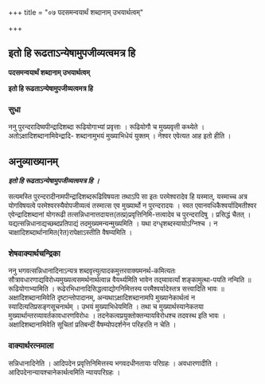 +++
title = "०७ पदसमन्वयार्थं शब्दानाम् उभयार्थत्वम्"

+++


## इतो हि रूढताऽन्येषामुपजीव्यत्वमत्र हि

**पदसमन्वयार्थं शब्दानाम् उभयार्थत्वम्**

**इतो हि रूढताऽन्येषामुपजीव्यत्वमत्र हि**

### **सुधा**

ननु पुरन्दरादिष्वपीन्द्रादिशब्दा रूढियोगाभ्यां प्रवृत्ताः । रूढियोगौ च मुख्यवृत्ती कथ्येते । अतोऽक्षादिशब्दानामिवेन्द्रादि- शब्दानामुभयं मुख्याभिधेयं युक्तम् । नेश्वर एवेत्यत आह इतो हीति ।

## **अनुव्याख्यानम्**

***इतो हि रूढताऽन्येषामुपजीव्यत्वमत्र हि ।***

सत्यमस्ति पुरन्दरादीनामपीन्द्रादिशब्दरूढिविषयता तथाऽपि सा इतः परमेश्वरादेव हि यस्मात्, यस्माच्च अत्र योगविषयत्वे परमेश्वरस्यैवोपजीव्यत्वं तस्मात्स एव मुख्यार्थो न पुरन्दरादयः । स्वत एवानवधिकैश्वर्यादिमतीश्वर एवेन्द्रादिशब्दानां योगरूढी तत्सन्निधानात्तदायत्त(तत्प्र)प्रवृत्तिनिमि-त्तत्वादेव च पुरन्दरादिषु । प्रसिद्धं चैतत् । यद्यत्सन्निधानाद्यच्छब्दप्रतिपाद्यं तदमुख्यमन्यन्मुख्यमिति । यथा दग्धृशब्दस्यायोऽग्निश्च । न चाक्षादिशब्दार्थानामित(रेत)रापेक्षाऽस्तीति वैषम्यमिति ।

### **शेषवाक्यार्थचन्द्रिका**

ननु भगवत्सन्निधानादिनाऽन्यत्र शब्दवृत्त्युत्पादकमुत्तरवाक्यमनर्थ-कमित्यतः सौत्रावधारणाद्यविरोध्यमुख्यत्वसमर्थनार्थत्वान्न वैयर्थ्यमिति भावेन तद्य्वावर्त्यां शङ्कामुत्था-पयति नन्विति ॥ रूढियोगाभ्यामिति । रूढेरभिधानादिसिद्धत्वाद्योगनिमित्तस्य परमैश्वर्यादेस्तत्र सत्त्वादिति भावः ॥ अक्षादिशब्दानामिवेति दृष्टान्तोपादानम्, अन्यथाऽक्षादिशब्दानामपि मुख्यानेकार्थत्वं न स्यादित्यतिप्रसङ्गसूचनार्थम् । उभयं मुख्याभिधेयमिति । तथा च मुख्यार्थस्यानेकतया मुख्यार्थान्तरव्यावर्तकावधारणविरोधः । तदनेकत्वप्रयुक्तोक्तन्यायविरोधश्च तदवस्थ इति भावः । अक्षादिशब्दानामिवेति सूचितां प्रतिबन्दीं वैषम्योपदर्शनेन परिहरति न चेति ।

### **वाक्यार्थरत्नमाला**

सन्निधानादिनेति । आदिपदेन प्रवृत्तिनिमित्तस्य भगवदधीनतायाः परिग्रहः । अवधारणादीति । आदिपदेनान्यायश्चानेकार्थत्वमिति न्यायपरिग्रहः ।





